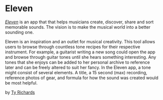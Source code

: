 # Eleven

[*Eleven*](http://gotoeleven.co) is an app that that helps musicians create, discover, share and sort memorable sounds. The vision is to make the musical world into a better sounding one.

Eleven is an inspiration and an outlet for musical creativity. This tool allows users to browse through countless tone recipes for their respective instrument. For example, a guitarist writing a new song could open the app and browse through guitar tones until she hears something interesting. Any tones that she enjoys can be added to her personal archive to reference later and can be freely altered to suit her fancy. 
In the Eleven app, a tone might consist of several elements. A title, a 15 second (max) recording, reference photos of gear, and formula for how the sound was created would be most helpful.

by [Ty Richards](http://tyrichards.com)
